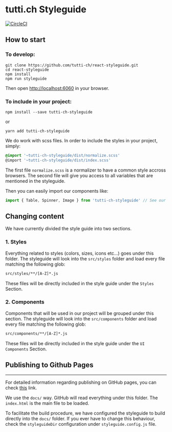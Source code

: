 # tutti.ch Styleguide
[![CircleCI](https://img.shields.io/circleci/project/github/tutti-ch/react-styleguide.svg)](https://circleci.com/gh/tutti-ch/react-styleguide)

## How to start
### To develop:

```
git clone https://github.com/tutti-ch/react-styleguide.git
cd react-styleguide
npm install
npm run styleguide
```

Then open [http://localhost:6060](http://localhost:6060) in your browser.

### To include in your project:

```
npm install --save tutti-ch-styleguide
```
or
```
yarn add tutti-ch-styleguide
```

We do work with scss files. In order to include the styles in your project, simply:

```css
@import '~tutti-ch-styleguide/dist/normalize.scss'
@import '~tutti-ch-styleguide/dist/index.scss'
```

The first file `normalize.scss` is a normalizer to have a common style accross browsers. The second file will give you access to all variables that are mentioned in the styleguide.

Then you can easily import our components like:

```javascript
import { Table, Spinner, Image } from 'tutti-ch-styleguide' // See our styleguide for a full list of components
```

## Changing content

We have currently divided the style guide into two sections.

### 1. Styles

Everything related to styles (colors, sizes, icons etc...) goes under this folder. The styleguide will
look into the `src/styles` folder and load every file matching the following glob:

```bash
src/styles/**/[A-Z]*.js
```

These files will be directly included in the style guide under the `Styles` Section.

### 2. Components

Components that will be used in our project will be grouped under this section. The styleguide will
look into the `src/components` folder and load every file matching the following glob:

```bash
src/components/**/[A-Z]*.js
```

These files will be directly included in the style guide under the `UI Components` Section.


## Publishing to Github Pages
---

For detailed information regarding publishing on GitHub pages, you can check
[this](https://help.github.com/articles/configuring-a-publishing-source-for-github-pages/) link.

We use the `docs/` way. GitHub will read everything under this folder. The `index.html` is
the main file to be loaded.

To facilitate the build procedure, we have configured the styleguide to build directly into
the `docs/` folder. If you ever have to change this behaviour, check the `styleguideDir` configuration
under `styleguide.config.js` file.
